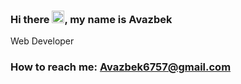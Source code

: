 ### Hi there <img src="https://media.giphy.com/media/hvRJCLFzcasrR4ia7z/giphy.gif" width="20px">, my name is Avazbek
Web Developer <br>
<h3>How to reach me: <a href = "mailto: Avazbek6757@gmail.com">Avazbek6757@gmail.com</a></h3>
